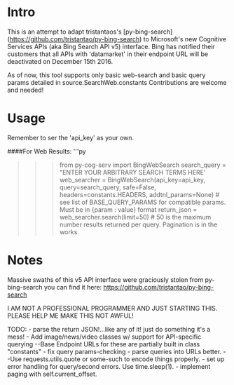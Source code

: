 
Intro
=====

This is an attempt to adapt tristantaos's [py-bing-search] (https://github.com/tristantao/py-bing-search) to Microsoft's new Cognitive Services APIs (aka Bing Search API v5) interface.
Bing has notified their customers that all APIs with 'datamarket' in their endpoint URL will be deactivated on December 15th 2016.

As of now, this tool supports only basic web-search and basic query params detailed in source.SearchWeb.constants
Contributions are welcome and needed!

Usage
=====

Remember to ser the 'api_key' as your own.

####For Web Results:
'''py
>>> from py-cog-serv import BingWebSearch
>>> search_query = "ENTER YOUR ARBITRARY SEARCH TERMS HERE'
>>> web_searcher = BingWebSearch(api_key=api_key, query=search_query, safe=False, headers=constants.HEADERS, addtnl_params=None) # see list of BASE_QUERY_PARAMS for compatible params. Must be in {param : value} format
>>> return_json = web_searcher.search(limit=50) # 50 is the maximum number results returned per query. Pagination is in the works.


Notes
=====

Massive swaths of this v5 API interface were graciously stolen from py-bing-search
you can find it here: https://github.com/tristantao/py-bing-search


I AM NOT A PROFESSIONAL PROGRAMMER AND JUST STARTING THIS.
PLEASE HELP ME MAKE THIS NOT AWFUL!


TODO:
    - parse the return JSON!...like any of it! just do something it's a mess!
    - Add image/news/video classes w/ support for API-specific querying
        --Base Endpoint URLs for these are partially built in class "constants"
    - fix query params-checking
    - parse queries into URLs better.
        --Use requests.utils.quote or some-such to encode things properly.
    - set up error handling for query/second errors. Use time.sleep(1).
    - implement paging with self.current_offset.